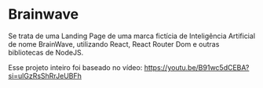 # Brainwave

Se trata de uma Landing Page de uma marca fictícia de Inteligência Artificial de nome BrainWave, utilizando React, React Router Dom e outras bibliotecas de NodeJS.

Esse projeto inteiro foi baseado no vídeo: https://youtu.be/B91wc5dCEBA?si=ulGzRsShRrJeUBFh
